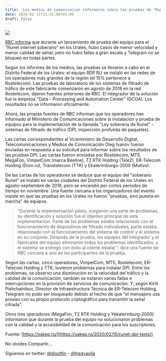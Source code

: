 ```yaml
---
title: 'Los medios de comunicación informaron sobre las pruebas de "Runet"'
date: 2020-02-11T21:31:00+01:00
draft: false
---
```


[![](https://1.bp.blogspot.com/-IOtar7TdozU/XkMOi6B3QGI/AAAAAAAALxg/Ez1Uo0lr7lUTwmucqEf29yCMv4LfHNhewCLcBGAsYHQ/s640/RU-384x220.jpg)](https://1.bp.blogspot.com/-IOtar7TdozU/XkMOi6B3QGI/AAAAAAAALxg/Ez1Uo0lr7lUTwmucqEf29yCMv4LfHNhewCLcBGAsYHQ/s1600/RU-384x220.jpg)

[RBC informa](https://www.rbc.ru/technology_and_media/10/02/2020/5e3dbba19a79477b903c1087) que durante un lanzamiento de prueba del equipo para el "Runet internet soberano" en los Urales, hubo casos de menor velocidad y menor calidad de señal, pero no hubo fallas a gran escala y Telegram no se bloqueó en todas partes.

Según los informes de los medios, las pruebas se llevaron a cabo en el Distrito Federal de los Urales: el equipo RDP.RU se instaló en las redes de los operadores más grandes de la región (el 15% pertenece a Rostelecom). Las pruebas de laboratorio de los sistemas de filtrado de tráfico de este fabricante comenzaron en agosto de 2018 en la red Rostelecom, dijeron fuentes anteriores de RBC. El integrador de la solución fue la empresa "Data - Processing and Automation Center" (DCOA). Los resultados no se informaron oficialmente.

Ahora, las propias fuentes de RBC informan que los operadores han informado al Ministerio de Comunicaciones sobre la instalación y prueba de equipos para la implementación de la llamada "Ley soberana de Runet" - sistemas de filtrado de tráfico (DPI, inspección profunda de paquetes).

Las cartas correspondientes al Viceministro de Desarrollo Digital, Telecomunicaciones y Medios de Comunicación Oleg Ivanov fueron enviadas en respuesta a su solicitud para informar sobre los resultados de las pruebas DPI. Las cartas fueron enviadas por Rostelecom, MTS, MegaFon, VimpelCom (marca Beeline), T2 RTK Holding (Tele2), ER-Telecom Holding (Dom.ru), Transtelecom (TTK) y Ekaterimburgo-2000 (Motivo).

De las cartas de los operadores se deduce que el equipo del "soberano Runet" se instaló en varias ciudades del Distrito Federal de los Urales en agosto-septiembre de 2019, pero se encendió por cortos períodos de tiempo en noviembre. Una fuente cercana a los organizadores del evento insiste en que las pruebas en los Urales no fueron "pruebas, sino puesta en marcha" de equipos.

> “Durante la implementación piloto, surgieron una serie de problemas, su identificación y solución fue el objetivo principal de esta implementación. Parte de los problemas estaba relacionado con el funcionamiento de dispositivos de filtrado individuales, parte estaba relacionado con el funcionamiento del sistema de control y el sistema en su conjunto. Después de la prueba, los equipos del integrador y el fabricante del equipo eliminaron todos los problemas identificados, y el sistema se entregó con éxito al cliente estatal ”, dice una fuente de RBC cercana a uno de los participantes de la prueba.

Según las cartas, cinco operadores, VimpelCom, MTS, Rostelecom, ER-Telecom Holding y TTK, tuvieron problemas para instalar DPI. Entre los problemas, se observó una disminución en la velocidad del tráfico y la calidad de la comunicación, también se notaron varias fallas e interrupciones en la provisión de servicios de comunicación. Y, según Kirill Pishchalnikov, Director de Infraestructura Técnica de ER-Telecom Holding, Telegram no pudo ser bloqueado debido al hecho de que "el mensajero usa proxies con su propio protocolo criptográfico para transmitir la señal cifrada".

Otros tres operadores (MegaFon, T2 RTK Holding y Yekaterinburg-2000) informaron que durante la prueba del equipo no solucionaron problemas con la calidad y la accesibilidad de la comunicación para los suscriptores.

  
Fuente: [https://xakep.ru/](https://xakep.ru/2020/02/10/runet-dpi-tests/)  

No olvides Compartir... 

  
Siguenos en twitter: [@disoftin](http://twitter.com/disoftin) - [@fredyavila](http://twitter.com/fredyavila)